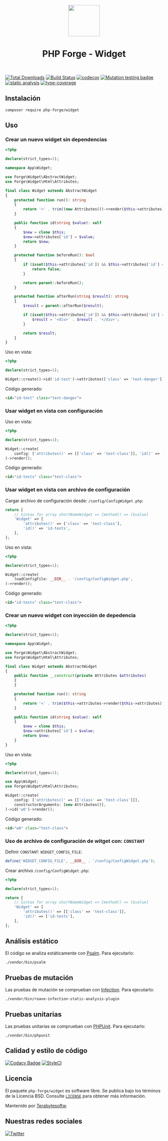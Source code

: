 <p align="center">
    <a href="https://github.com/php-forge/widget" target="_blank">
        <img src="https://avatars.githubusercontent.com/u/103309199?s=400&u=ca3561c692f53ed7eb290d3bb226a2828741606f&v=4" height="100px">
    </a>
    <h1 align="center">PHP Forge - Widget</h1>
    <br>
</p>

[![Total Downloads](https://poser.pugx.org/forge/widget/downloads.png)](https://packagist.org/packages/forge/widget)
[![Build Status](https://github.com/php-forge/widget/workflows/build/badge.svg)](https://github.com/php-forge/widget/actions?query=workflow%3Abuild)
[![codecov](https://codecov.io/gh/php-forge/widget/branch/main/graph/badge.svg?token=Hpxye21BHA)](https://codecov.io/gh/php-forge/widget)
[![Mutation testing badge](https://img.shields.io/endpoint?style=flat&url=https%3A%2F%2Fbadge-api.stryker-mutator.io%2Fgithub.com%2Fyii-extension%2Fsimple-widget%2Fmaster)](https://dashboard.stryker-mutator.io/reports/github.com/php-forge/widget/master)
[![static analysis](https://github.com/php-forge/widget/workflows/static%20analysis/badge.svg)](https://github.com/php-forge/widget/actions?query=workflow%3A%22static+analysis%22)
[![type-coverage](https://shepherd.dev/github/php-forge/widget/coverage.svg)](https://shepherd.dev/github/php-forge/widget)

## Instalación

```shell
composer require php-forge/widget
```

## Uso

### Crear un nuevo widget sin dependencias

```php
<?php

declare(strict_types=1);

namespace App\Widget;

use Forge\Widget\AbstractWidget;
use Forge\Widget\Html\Attributes;

final class Widget extends AbstractWidget
{
    protected function run(): string
    {
        return '<' . trim((new Attributes())->render($this->attributes)) . '>';
    }

    public function id(string $value): self
    {
        $new = clone $this;
        $new->attributes['id'] = $value;
        return $new;
    }

    protected function beforeRun(): bool
    {
        if (isset($this->attributes['id']) && $this->attributes['id'] === 'beforerun') {
            return false;
        }

        return parent::beforeRun();
    }

    protected function afterRun(string $result): string
    {
        $result = parent::afterRun($result);

        if (isset($this->attributes['id']) && $this->attributes['id'] === 'afterrun') {
            $result = '<div>' . $result . '</div>';
        }

        return $result;
    }
}
```

Uso en vista:

```php
<?php

declare(strict_types=1);

Widget::create()->id('id-test')->attributes(['class' => 'text-danger'])->render();
```

Código generado:

```html
<id="id-test" class="text-danger">
```

### Usar widget en vista con configuración

Uso en vista:

```php
<?php

declare(strict_types=1);

Widget::create(
    config: ['attributes()' => [['class' => 'test-class']], 'id()' => ['id-tests']],
)->render();
```

Código generado:

```html
<id="id-tests" class="test-class">
```

### Usar widget en vista con archivo de configuración

Cargar archivo de configuración desde: `/config/ConfigWidget.php`:

```php
return [
    // Sintax for array shortNameWidget => [method() => [$value]
    'Widget' => [
        'attributes()' => ['class' => 'test-class'],
        'id()' => 'id-tests',
    ],
];
```

Uso en vista:

```php
<?php

declare(strict_types=1);

Widget::create(
    loadConfigFile: __DIR__ . '/config/ConfigWidget.php',
)->render();
```

Código generado:
```html
<id="id-tests" class="test-class">
```

### Crear un nuevo widget con inyección de depedencia

```php
<?php

declare(strict_types=1);

namespace App\Widget;

use Forge\Widget\AbstractWidget;
use Forge\Widget\Html\Attributes;

final class Widget extends AbstractWidget
{
    public function __construct(private Attributes $attributes)
    {
    }

    protected function run(): string
    {
        return '<' . trim($this->attributes->render($this->attributes)) . '>';
    }

    public function id(string $value): self
    {
        $new = clone $this;
        $new->attributes['id'] = $value;
        return $new;
    }
}
```

Uso en vista:

```php
<?php

declare(strict_types=1);

use App\Widget;
use Forge\Widget\Html\Attributes;

Widget::create(
    config: ['attributes()' => [['class' => 'test-class']]],
    constructorArguments: [new Attributes()],
)->id('w0')->render();
```

Código generado:
```html
<id="w0" class="test-class">
```

### Uso de archivo de configuración de witget con: `CONSTANT`

Definir `CONSTANT`: `WIDGET_CONFIG_FILE`:

```php
define('WIDGET_CONFIG_FILE', __DIR__ . '/config/ConfigWidget.php');
```

Crear archivo `/config/ConfigWidget.php`:

```php
<?php

declare(strict_types=1);

return [
    // Sintax for array shortNameWidget => [method() => [$value]
    'Widget' => [
        'attributes()' => [['class' => 'test-class']],
        'id()' => ['id-tests'],
    ],
];
```

## Análisis estático

El código se analiza estáticamente con [Psalm](https://psalm.dev/docs). Para ejecutarlo:

```shell
./vendor/bin/psalm
```

## Pruebas de mutación

Las pruebas de mutación se comprueban con [Infection](https://infection.github.io/). Para ejecutarlo:

```shell
./vendor/bin/roave-infection-static-analysis-plugin
```

## Pruebas unitarias

Las pruebas unitarias se comprueban con [PHPUnit](https://phpunit.de/). Para ejecutarlo:

```shell
./vendor/bin/phpunit
```
## Calidad y estilo de código

[![Codacy Badge](https://app.codacy.com/project/badge/Grade/1aa3540f0a5a4e649514b57e99dea9da)](https://www.codacy.com/gh/php-forge/widget/dashboard?utm_source=github.com&amp;utm_medium=referral&amp;utm_content=php-forge/widget&amp;utm_campaign=Badge_Grade)
[![StyleCI](https://github.styleci.io/repos/494784194/shield?branch=main)](https://github.styleci.io/repos/494784194?branch=main)

## Licencia

El paquete `php-forge/widget` es software libre. Se publica bajo los términos de la Licencia BSD.
Consulte [`LICENSE`](./LICENSE.md) para obtener más información.

Mantenido por [Terabytesoftw](https://github.com/terabytesoftw).

## Nuestras redes sociales

[![Twitter](https://img.shields.io/badge/twitter-follow-1DA1F2?logo=twitter&logoColor=1DA1F2&labelColor=555555?style=flat)](https://twitter.com/PhpForge)
